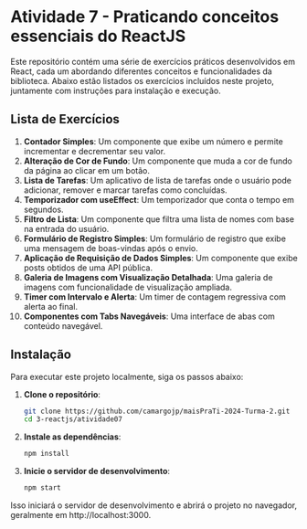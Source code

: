 # Atividade 7 - Praticando conceitos essenciais do ReactJS

Este repositório contém uma série de exercícios práticos desenvolvidos em React, cada um abordando diferentes conceitos e funcionalidades da biblioteca. Abaixo estão listados os exercícios incluídos neste projeto, juntamente com instruções para instalação e execução.

## Lista de Exercícios

1. **Contador Simples**: Um componente que exibe um número e permite incrementar e decrementar seu valor.
2. **Alteração de Cor de Fundo**: Um componente que muda a cor de fundo da página ao clicar em um botão.
3. **Lista de Tarefas**: Um aplicativo de lista de tarefas onde o usuário pode adicionar, remover e marcar tarefas como concluídas.
4. **Temporizador com useEffect**: Um temporizador que conta o tempo em segundos.
5. **Filtro de Lista**: Um componente que filtra uma lista de nomes com base na entrada do usuário.
6. **Formulário de Registro Simples**: Um formulário de registro que exibe uma mensagem de boas-vindas após o envio.
7. **Aplicação de Requisição de Dados Simples**: Um componente que exibe posts obtidos de uma API pública.
8. **Galeria de Imagens com Visualização Detalhada**: Uma galeria de imagens com funcionalidade de visualização ampliada.
9. **Timer com Intervalo e Alerta**: Um timer de contagem regressiva com alerta ao final.
10. **Componentes com Tabs Navegáveis**: Uma interface de abas com conteúdo navegável.

## Instalação

Para executar este projeto localmente, siga os passos abaixo:

1. **Clone o repositório**:
   ```bash
   git clone https://github.com/camargojp/maisPraTi-2024-Turma-2.git
   cd 3-reactjs/atividade07
2. **Instale as dependências**:
   ```bash
   npm install
3. **Inicie o servidor de desenvolvimento**:
   ```bash
   npm start  
Isso iniciará o servidor de desenvolvimento e abrirá o projeto no navegador, geralmente em http://localhost:3000.

